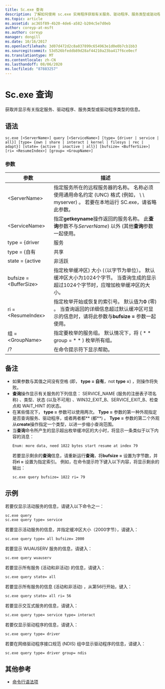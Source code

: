 ```yaml
---
title: Sc.exe 查询
description: 了解如何使用 sc.exe 实用程序获取有关服务、驱动程序、服务类型或驱动程序类型的信息
ms.topic: article
ms.assetid: ac365f89-4b20-4de6-a582-b204c5e7d0eb
author: coreyp-at-msft
ms.author: coreyp
manager: dongill
ms.date: 10/16/2017
ms.openlocfilehash: 3d07d472d2c8a037899c654963e1d0e0b7cb1bb3
ms.sourcegitcommit: 53d526bfeddb89d28af44210a23ba417f6ce0ecf
ms.translationtype: MT
ms.contentlocale: zh-CN
ms.lasthandoff: 08/06/2020
ms.locfileid: "87883257"
---
```

# <a name="scexe-query"></a>Sc.exe 查询

获取并显示有关指定服务、驱动程序、服务类型或驱动程序类型的信息。

## <a name="syntax"></a>语法

```
sc.exe [<ServerName>] query [<ServiceName>] [type= {driver | service | all}] [type= {own | share | interact | kernel | filesys | rec | adapt}] [state= {active | inactive | all}] [bufsize= <BufferSize>] [ri= <ResumeIndex>] [group= <GroupName>]
```

### <a name="parameters"></a>参数

|       参数        |                                                                                                                          描述                                                                                                                          |
|------------------------|---------------------------------------------------------------------------------------------------------------------------------------------------------------------------------------------------------------------------------------------------------------|
|     \<ServerName>      |                       指定服务所在的远程服务器的名称。 名称必须使用通用命名约定 (UNC) 格式 (例如， \\ \\ myserver) 。 若要在本地运行 SC.exe，请省略此参数。                        |
|     \<ServiceName>     |                                      指定**getkeyname**操作返回的服务名称。 此**查询**参数不与*ServerName*) 以外 (其他**查询**参数一起使用。                                      |
|     type = {driver      |                                                                                                                            服务                                                                                                                            |
|       type = {自有       |                                                                                                                             共享                                                                                                                             |
|     state = {active     |                                                                                                                           非活跃                                                                                                                            |
| bufsize =\<BufferSize> |                     指定枚举缓冲区) 大小 (（以字节为单位）。 默认缓冲区大小为1024个字节。 当查询生成的显示超过1024个字节时，应增加枚举缓冲区的大小。                      |
|   ri =\<ResumeIndex>   | 指定枚举开始或恢复的索引号。 默认值为**0** (零) 。 当查询返回的详细信息超过默认缓冲区可显示的信息时，请将此参数与**bufsize =** 参数一起使用。 |
|  组 =\<GroupName>   |                                                                             指定要枚举的服务组。 默认情况下，将 ( * * group = * * ) 枚举所有组。                                                                              |
|           /?           |                                                                                                             在命令提示符下显示帮助。                                                                                                              |

## <a name="remarks"></a>备注

- 如果参数与其值之间没有空格 (即， **type = 自有**，not **type =**) ，则操作将失败。
- **查询**操作显示有关服务的下列信息： SERVICE_NAME (服务的注册表子项名称) 、类型、状态 (以及不可用) 、WIN32_EXIT_B、SERVICE_EXIT_B、检查点和 WAIT_HINT 的状态。
- 在某些情况下， **type =** 参数可以使用两次。 **Type =** 参数的第一种外观指定是否查询服务、驱动程序，或者两者都** (都**) 。 **Type =** 参数的第二个外观从**create**操作指定一个类型，以进一步缩小查询范围。
- 当**查询**命令所产生的显示超出枚举缓冲区的大小时，将显示一条类似于以下内容的消息：
  ```
  Enum: more data, need 1822 bytes start resume at index 79
  ```
  若要显示剩余的**查询**信息，请重新运行**查询**，将**bufsize =** 设置为字节数，并将**ri =** 设置为指定索引。 例如，在命令提示符下键入以下内容，将显示剩余的输出：
  ```
  sc.exe query bufsize= 1822 ri= 79
  ```

## <a name="examples"></a>示例

若要仅显示活动服务的信息，请键入以下命令之一：
```
sc.exe query
sc.exe query type= service
```
若要显示活动服务的信息，并指定缓冲区大小（2000字节），请键入：
```
sc.exe query type= all bufsize= 2000
```
若要显示 WUAUSERV 服务的信息，请键入：
```
sc.exe query wuauserv
```
若要显示所有服务 (活动和非活动) 的信息，请键入：
```
sc.exe query state= all
```
若要显示所有服务的信息 (活动和非活动) ，从第56行开始，键入：
```
sc.exe query state= all ri= 56
```
若要显示交互式服务的信息，请键入：
```
sc.exe query type= service type= interact
```
若要仅显示驱动程序的信息，请键入：
```
sc.exe query type= driver
```
若要在网络驱动程序接口规范 (NDIS) 组中显示驱动程序的信息，请键入：
```
sc.exe query type= driver group= ndis
```

## <a name="additional-references"></a>其他参考

- [命令行语法项](command-line-syntax-key.md)

